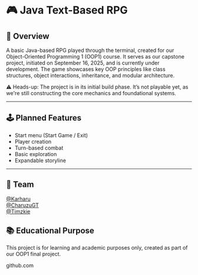 # 🎮 Java Text-Based RPG

## 📌 Overview
A basic Java-based RPG played through the terminal, created for our Object-Oriented Programming 1 (OOP1) course. It serves as our capstone project, initiated on September 16, 2025, and is currently under development. The game showcases key OOP principles like class structures, object interactions, inheritance, and modular architecture.

⚠ Heads-up: The project is in its initial build phase. It’s not playable yet, as we're still constructing the core mechanics and foundational systems.

---

## 🕹 Planned Features
- Start menu (Start Game / Exit)
- Player creation
- Turn-based combat
- Basic exploration
- Expandable storyline

---

## 👥 Team
[@Karharu](https://github.com/Karharu)  
[@CharuzuGT](https://github.com/CharuzuGT)  
[@Timzkie](https://github.com/realtimzkie)

## 📚 Educational Purpose
This project is for learning and academic purposes only, created as part of our OOP1 final project.

github.com
